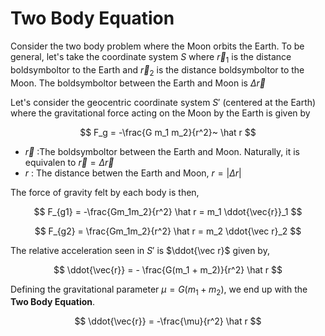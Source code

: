 #  Two Body Equation

Consider the two body problem where the Moon orbits the Earth. To be general, let's take the coordinate system $S$ where $\vec r_1$ is the distance boldsymboltor to the Earth and $\vec r_2$ is the distance boldsymboltor to the Moon. The boldsymboltor between the Earth and Moon is $\Delta \vec r$

Let's consider the geocentric coordinate system $S'$ (centered at the Earth) where the gravitational force acting on the Moon by the Earth is given by

$$
F_g = -\frac{G m_1 m_2}{r^2}~ \hat r
$$

* $\vec r$ :The boldsymboltor between the Earth and Moon. Naturally, it is equivalen to $\vec r = \Delta \vec r$
* $r$ : The distance betwen the Earth and Moon, $r = \lvert{\Delta r}\rvert$

The force of gravity felt by each body is then,

$$
F_{g1} = -\frac{Gm_1m_2}{r^2} \hat r  = m_1 \ddot{\vec{r}}_1
$$

$$
F_{g2} = \frac{Gm_1m_2}{r^2} \hat r = m_2 \ddot{\vec r}_2
$$

The relative acceleration seen in $S'$ is $\ddot{\vec r}$ given by,

$$
\ddot{\vec{r}} = - \frac{G(m_1 + m_2)}{r^2} \hat r
$$

Defining the gravitational parameter $\mu = G(m_1 + m_2)$, we end up with the **Two Body Equation**.

$$
\ddot{\vec{r}} = -\frac{\mu}{r^2} \hat r
$$